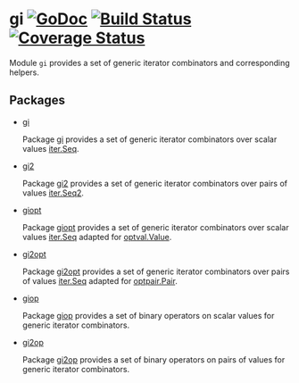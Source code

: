 # gi [![GoDoc][doc-img]][doc] [![Build Status][ci-img]][ci] [![Coverage Status][cov-img]][cov]

Module `gi` provides a set of generic iterator combinators and corresponding helpers.

## Packages

- [gi](https://pkg.go.dev/github.com/pamburus/go-mod/gi)

    Package [gi](./) provides a set of generic iterator combinators over scalar values [iter.Seq](https://pkg.go.dev/iter#Seq).

- [gi2](https://pkg.go.dev/github.com/pamburus/go-mod/gi/gi2)

    Package [gi2](./gi2/) provides a set of generic iterator combinators over pairs of values [iter.Seq2](https://pkg.go.dev/iter#Seq2).

- [giopt](https://pkg.go.dev/github.com/pamburus/go-mod/gi/giopt)

    Package [giopt](./giopt/) provides a set of generic iterator combinators over scalar values [iter.Seq](https://pkg.go.dev/iter#Seq) adapted for [optval.Value](https://pkg.go.dev/github.com/pamburus/go-mod/optional/optval#Value).

- [gi2opt](https://pkg.go.dev/github.com/pamburus/go-mod/gi/gi2opt)

    Package [gi2opt](./gi2opt/) provides a set of generic iterator combinators over pairs of values [iter.Seq](https://pkg.go.dev/iter#Seq2) adapted for [optpair.Pair](https://pkg.go.dev/github.com/pamburus/go-mod/optional/optpair#Pair).

- [giop](https://pkg.go.dev/github.com/pamburus/go-mod/gi/giop)

    Package [giop](./giop/) provides a set of binary operators on scalar values for generic iterator combinators.

- [gi2op](https://pkg.go.dev/github.com/pamburus/go-mod/gi/gi2op)

    Package [gi2op](./gi2op/) provides a set of binary operators on pairs of values for generic iterator combinators.


[doc-img]: https://pkg.go.dev/badge/github.com/pamburus/go-mod/gi
[doc]: https://pkg.go.dev/github.com/pamburus/go-mod/gi
[ci-img]: https://github.com/pamburus/go-mod/actions/workflows/ci.yml/badge.svg
[ci]: https://github.com/pamburus/go-mod/actions/workflows/ci.yml
[cov-img]: https://codecov.io/gh/pamburus/go-mod/graph/badge.svg?flag=gi&token=CC2G17UKAS
[cov]: https://app.codecov.io/gh/pamburus/go-mod/tree/main/gi
